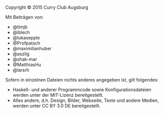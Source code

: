 Copyright © 2015 Curry Club Augsburg

Mit Beiträgen von:

* @timjb
* @iblech
* @lukasepple
* @Profpatsch
* @maximilianhuber
* @aszlig
* @shak-mar
* @MatthiasHu
* @larsrh

Sofern in einzelnen Dateien nichts anderes angegeben ist, gilt folgendes:
* Haskell- und anderer Programmcode sowie Konfigurationsdateien werden unter der MIT-Lizenz bereitgestellt.
* Alles andere, d.h. Design, Bilder, Webseite, Texte und andere Medien, werden unter CC BY 3.0 DE bereitgestellt.

